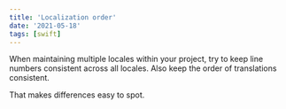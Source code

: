 ```yaml
---
title: 'Localization order'
date: '2021-05-18'
tags: [swift]
---
```


When maintaining multiple locales within your project, try to keep line numbers consistent across all locales. Also keep the order of translations consistent.

That makes differences easy to spot.
